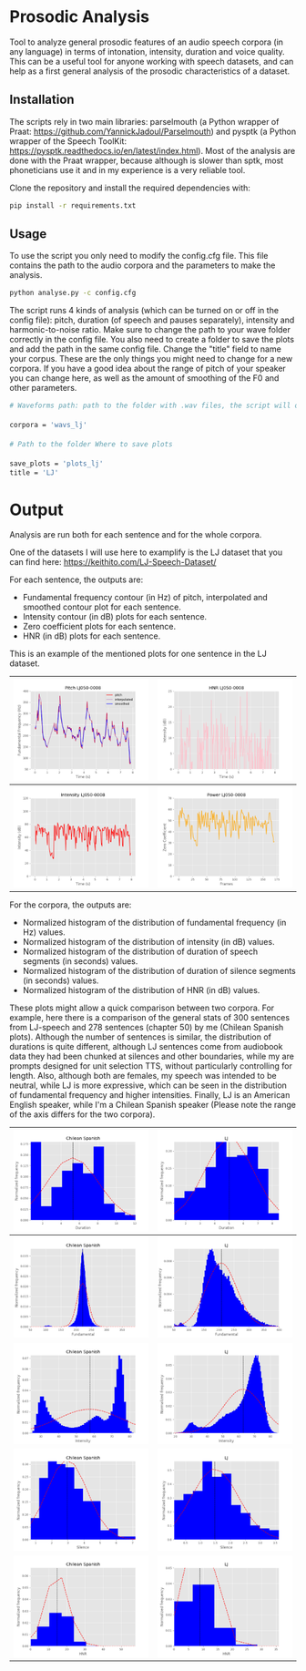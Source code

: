 # Prosodic Analysis

Tool to analyze general prosodic features of an audio speech corpora (in any language) in terms of intonation, intensity, duration and voice quality. 
This can be a useful tool for anyone working with speech datasets, and can help as a first general analysis of the prosodic characteristics of a dataset.

## Installation

The scripts rely in two main libraries: parselmouth (a Python wrapper of Praat: https://github.com/YannickJadoul/Parselmouth) and pysptk (a Python wrapper of the Speech ToolKit: https://pysptk.readthedocs.io/en/latest/index.html). Most of the analysis are done with the Praat wrapper, because although is slower than sptk, most phoneticians use it and in my experience is a very reliable tool.

Clone the repository and install the required dependencies with:

```bash
pip install -r requirements.txt
```


## Usage

To use the script you only need to modify the config.cfg file. This file contains the path to the audio corpora and the parameters to make the analysis.

```bash
python analyse.py -c config.cfg
```

The script runs 4 kinds of analysis (which can be turned on or off in the config file): pitch, duration (of speech and pauses separately), intensity and harmonic-to-noise ratio.
Make sure to change the path to your wave folder correctly in the config file. You also need to create a folder to save the plots and add the path in the same config file. Change the "title" field to name your corpus. These are the only things you might need to change for a new corpora. If you have a good idea about the range of pitch of your speaker you can change here, as well as the amount of smoothing of the F0 and other parameters.

```bash
# Waveforms path: path to the folder with .wav files, the script will only run in files with that extension

corpora = 'wavs_lj'

# Path to the folder Where to save plots

save_plots = 'plots_lj'
title = 'LJ'
```

# Output

Analysis are run both for each sentence and for the whole corpora.

One of the datasets I will use here to examplify is the LJ dataset that you can find here: https://keithito.com/LJ-Speech-Dataset/

For each sentence, the outputs are:
- Fundamental frequency contour (in Hz) of pitch, interpolated and smoothed contour plot for each sentence.
- Intensity contour (in dB) plots for each sentence.
- Zero coefficient plots for each sentence.
- HNR (in dB) plots for each sentence.

This is an example of the mentioned plots for one sentence in the LJ dataset.

![](plots/f0_LJ050-0008.png)  |  ![](plots/harmonic_LJ050-0008.png)
:-------------------------:|:-------------------------:
![](plots/intens_LJ050-0008.png)  |  ![](plots/zcoef_LJ050-0008.png)

For the corpora, the outputs are:
- Normalized histogram of the distribution of fundamental frequency (in Hz) values.
- Normalized histogram of the distribution of intensity (in dB) values.
- Normalized histogram of the distribution of duration of speech segments (in seconds) values.
- Normalized histogram of the distribution of duration of silence segments (in seconds) values.
- Normalized histogram of the distribution of HNR (in dB) values.

These plots might allow a quick comparison between two corpora. For example, here there is a comparison of the general stats of 300 sentences from LJ-speech and 278 sentences (chapter 50) by me (Chilean Spanish plots). Although the number of sentences is similar, the distribution of durations is quite different, although LJ sentences come from audiobook data they had been chunked at silences and other boundaries, while my are prompts designed for unit selection TTS, without particularly controlling for length. Also, although both are females, my speech was intended to be neutral, while LJ is more expressive, which can be seen in the distribution of fundamental frequency and higher intensities. Finally, LJ is an American English speaker, while I'm a Chilean Spanish speaker (Please note the range of the axis differs for the two corpora).

![](plots/chilean_stats_Duration.png)  |  ![](plots/LJ_stats_Duration.png)
:-------------------------:|:-------------------------:
![](plots/chilean_stats_Fundamental.png)  |  ![](plots/LJ_stats_Fundamental.png)
![](plots/chilean_stats_Intensity.png)  |  ![](plots/LJ_stats_Intensity.png)
![](plots/chilean_stats_Silence.png)  |  ![](plots/LJ_stats_Silence.png)
![](plots/chilean_stats_HNR.png)  |  ![](plots/LJ_stats_HNR.png)
